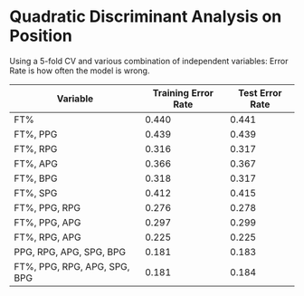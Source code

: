 # Quadratic Discriminant Analysis on Position

Using a 5-fold CV and various combination of independent variables:
Error Rate is how often the model is wrong.

| Variable        | Training Error Rate           | Test Error Rate  |
| ------------- |-------------| -----|
| FT%      |  0.440 | 0.441 |
|  FT%, PPG     | 0.439      |   0.439|
| FT%, RPG |0.316      |      0.317 |
| FT%, APG     |  0.366 |  0.367 |
|  FT%, BPG     | 0.318    |   0.317|
| FT%, SPG | 0.412      |     0.415 |
| FT%, PPG, RPG | 0.276      |     0.278 |
| FT%, PPG, APG | 0.297      |     0.299 |
| FT%, RPG, APG | 0.225      |     0.225 |
| PPG, RPG, APG, SPG, BPG | 0.181      |     0.183 |
| FT%, PPG, RPG, APG, SPG, BPG | 0.181      |     0.184 |
